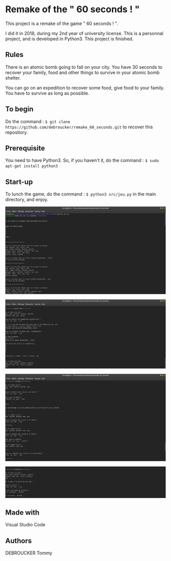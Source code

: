 # Remake of the " 60 seconds ! "

This project is a remake of the game " 60 seconds ! ". 

I did it in 2018, during my 2nd year of university license. This is a personnal project, and is developed in Python3. This project is finished.

## Rules
There is an atomic bomb going to fall on your city. You have 30 seconds to recover your family, food and other things to survive in your atomic bomb shelter.

You can go on an expedition to recover some food, give food to your family. You have to survive as long as possible.

## To begin
Do the command :  `$ git clone https://github.com/debroucker/remake_60_seconds.git` to recover this repository.

## Prerequisite
You need to have Python3.
So, if you haven't it, do the command : `$ sudo apt-get install python3`

## Start-up
To lunch the game, do the command : `$ python3 src/jeu.py` in the main directory, and enjoy.

![example](img/debut.png)

![example](img/exp.png)

![example](img/vivre.png)

![example](img/surprise.png)

## Made with
Visual Studio Code

## Authors
DEBROUCKER Tommy
